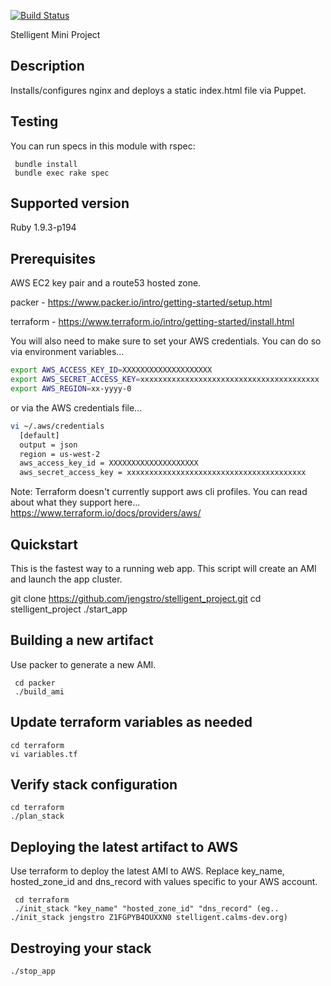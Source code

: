 [![Build Status](https://img.shields.io/travis/jengstro/stelligent_project.svg)](https://travis-ci.org/jengstro/stelligent_project)

Stelligent Mini Project

## Description

Installs/configures nginx and deploys a static index.html file via Puppet.

## Testing
You can run specs in  this module with rspec:

     bundle install
     bundle exec rake spec

## Supported version

Ruby 1.9.3-p194

## Prerequisites

AWS EC2 key pair and a route53 hosted zone.

packer - https://www.packer.io/intro/getting-started/setup.html

terraform - https://www.terraform.io/intro/getting-started/install.html

You will also need to make sure to set your AWS credentials.  You can do so via environment variables...

```bash
export AWS_ACCESS_KEY_ID=XXXXXXXXXXXXXXXXXXXX
export AWS_SECRET_ACCESS_KEY=xxxxxxxxxxxxxxxxxxxxxxxxxxxxxxxxxxxxxxxx
export AWS_REGION=xx-yyyy-0
```
or via the AWS credentials file...

```bash
vi ~/.aws/credentials
  [default]
  output = json
  region = us-west-2
  aws_access_key_id = XXXXXXXXXXXXXXXXXXXX
  aws_secret_access_key = xxxxxxxxxxxxxxxxxxxxxxxxxxxxxxxxxxxxxxxx
```

Note: Terraform doesn't currently support aws cli profiles.  You can read about what they support here...  https://www.terraform.io/docs/providers/aws/

## Quickstart

This is the fastest way to a running web app.  This script will create an AMI and launch the app cluster.

  git clone https://github.com/jengstro/stelligent_project.git
  cd stelligent_project
  ./start_app

## Building a new artifact

Use packer to generate a new AMI.

     cd packer
     ./build_ami

## Update terraform variables as needed

    cd terraform
    vi variables.tf

## Verify stack configuration

    cd terraform
    ./plan_stack

## Deploying the latest artifact to AWS

Use terraform to deploy the latest AMI to AWS.  Replace key_name, hosted_zone_id and dns_record with values specific to your AWS account.

     cd terraform
     ./init_stack "key_name" "hosted_zone_id" "dns_record" (eg.. ./init_stack jengstro Z1FGPYB4OUXXN0 stelligent.calms-dev.org)

## Destroying your stack

    ./stop_app

